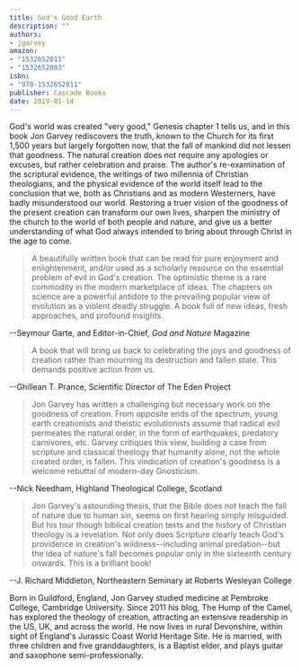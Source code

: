 ```yaml
---
title: God's Good Earth
description: ""
authors:
- jgarvey
amazon:
- "1532652011"
- "1532652003"
isbn:
- "978-1532652011"
publisher: Cascade Books
date: 2019-01-14
---
```

God's world was created "very good," Genesis chapter 1 tells us, and in this book Jon Garvey rediscovers the truth, known to the Church for its first 1,500 years but largely forgotten now, that the fall of mankind did not lessen that goodness. The natural creation does not require any apologies or excuses, but rather celebration and praise. The author's re-examination of the scriptural evidence, the writings of two millennia of Christian theologians, and the physical evidence of the world itself lead to the conclusion that we, both as Christians and as modern Westerners, have badly misunderstood our world. Restoring a truer vision of the goodness of the present creation can transform our own lives, sharpen the ministry of the church to the world of both people and nature, and give us a better understanding of what God always intended to bring about through Christ in the age to come.

> A beautifully written book that can be read for pure enjoyment and enlightenment, and/or used as a scholarly resource on the essential problem of evil in God's creation. The optimistic theme is a rare commodity in the modern marketplace of ideas. The chapters on science are a powerful antidote to the prevailing popular view of evolution as a violent deadly struggle. A book full of new ideas, fresh approaches, and profound insights.

--Seymour Garte, and Editor-in-Chief, _God and Nature_ Magazine

> A book that will bring us back to celebrating the joys and goodness of creation rather than mourning its destruction and fallen state. This demands positive action from us.

--Ghillean T. Prance, Scientific Director of The Eden Project

> Jon Garvey has written a challenging but necessary work on the goodness of creation. From opposite ends of the spectrum, young earth creationists and theistic evolutionists assume that radical evil permeates the natural order, in the form of earthquakes, predatory carnivores, etc. Garvey critiques this view, building a case from scripture and classical theology that humanity alone, not the whole created order, is fallen. This vindication of creation's goodness is a welcome rebuttal of modern-day Gnosticism.

--Nick Needham, Highland Theological College, Scotland

> Jon Garvey's astounding thesis, that the Bible does not teach the fall of nature due to human sin, seems on first hearing simply misguided. But his tour though biblical creation texts and the history of Christian theology is a revelation. Not only does Scripture clearly teach God's providence in creation's wildness--including animal predation--but the idea of nature's fall becomes popular only in the sixteenth century onwards. This is a brilliant book!

--J. Richard Middleton, Northeastern Seminary at Roberts Wesleyan College

Born in Guildford, England, Jon Garvey studied medicine at Pembroke College, Cambridge University. Since 2011 his blog, The Hump of the Camel, has explored the theology of creation, attracting an extensive readership in the US, UK, and across the world. He now lives in rural Devonshire, within sight of England's Jurassic Coast World Heritage Site. He is married, with three children and five granddaughters, is a Baptist elder, and plays guitar and saxophone semi-professionally.
